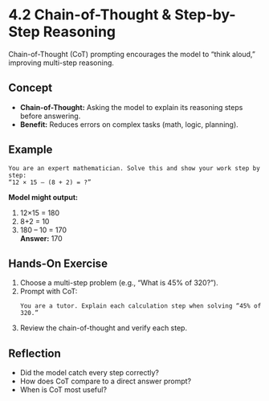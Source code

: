 # 4.2 Chain-of-Thought & Step-by-Step Reasoning

Chain-of-Thought (CoT) prompting encourages the model to “think aloud,” improving multi-step reasoning.

## Concept

- **Chain-of-Thought:** Asking the model to explain its reasoning steps before answering.  
- **Benefit:** Reduces errors on complex tasks (math, logic, planning).

## Example

```
You are an expert mathematician. Solve this and show your work step by step:
“12 × 15 – (8 + 2) = ?”
```

**Model might output:**  
1. 12×15 = 180  
2. 8+2 = 10  
3. 180 – 10 = 170  
**Answer:** 170

## Hands-On Exercise

1. Choose a multi-step problem (e.g., “What is 45% of 320?”).  
2. Prompt with CoT:  
   ```
   You are a tutor. Explain each calculation step when solving “45% of 320.”
   ```  
3. Review the chain-of-thought and verify each step.

## Reflection

- Did the model catch every step correctly?  
- How does CoT compare to a direct answer prompt?  
- When is CoT most useful?
